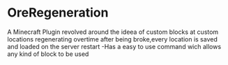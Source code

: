 # OreRegeneration

A Minecraft Plugin revolved around the ideea of custom blocks at custom locations regenerating overtime after being broke,every location is saved and loaded on the server restart
-Has a easy to use command wich allows any kind of block to be used
